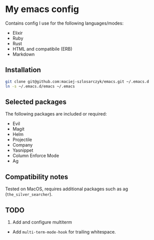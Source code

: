 # My emacs config

Contains config I use for the following languages/modes:

* Elixir
* Ruby
* Rust
* HTML and compatibile (ERB)
* Markdown

## Installation

```bash
git clone git@github.com:maciej-szlosarczyk/emacs.git ~/.emacs.d
ln -s ~/.emacs.d/emacs ~/.emacs
```

## Selected packages

The following packages are included or required:

* Evil
* Magit
* Helm
* Projectile
* Company
* Yasnippet
* Column Enforce Mode
* Ag

## Compatibility notes

Tested on MacOS, requires additional packages such as ag (`the_silver_searcher`).

## TODO

1. Add and configure multiterm
  * Add `multi-term-mode-hook` for trailing whitespace.
